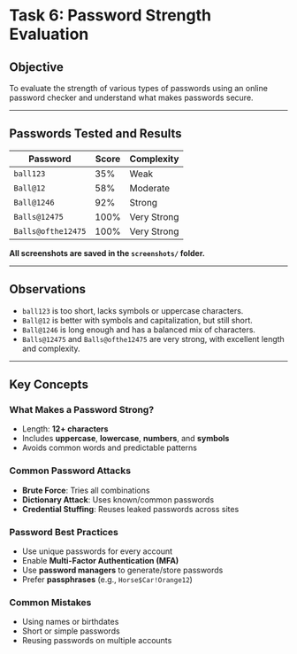 # Task 6: Password Strength Evaluation

## Objective

To evaluate the strength of various types of passwords using an online password checker and understand what makes passwords secure.

---

## Passwords Tested and Results

| Password              | Score     | Complexity     |
|-----------------------|-----------|----------------|
| `ball123`             | 35%       | Weak           |
| `Ball@12`             | 58%       | Moderate       |
| `Ball@1246`           | 92%       | Strong         |
| `Balls@12475`         | 100%      | Very Strong    |
| `Balls@ofthe12475`    | 100%      | Very Strong    |

 
 **All screenshots are saved in the `screenshots/` folder.**

---

## Observations

- `ball123` is too short, lacks symbols or uppercase characters.
- `Ball@12` is better with symbols and capitalization, but still short.
- `Ball@1246` is long enough and has a balanced mix of characters.
- `Balls@12475` and `Balls@ofthe12475` are very strong, with excellent length and complexity.

---

## Key Concepts

### What Makes a Password Strong?
- Length: **12+ characters**
- Includes **uppercase**, **lowercase**, **numbers**, and **symbols**
- Avoids common words and predictable patterns

### Common Password Attacks
- **Brute Force**: Tries all combinations
- **Dictionary Attack**: Uses known/common passwords
- **Credential Stuffing**: Reuses leaked passwords across sites

### Password Best Practices
- Use unique passwords for every account
- Enable **Multi-Factor Authentication (MFA)**
- Use **password managers** to generate/store passwords
- Prefer **passphrases** (e.g., `Horse$Car!Orange12`)

### Common Mistakes
- Using names or birthdates
- Short or simple passwords
- Reusing passwords on multiple accounts



